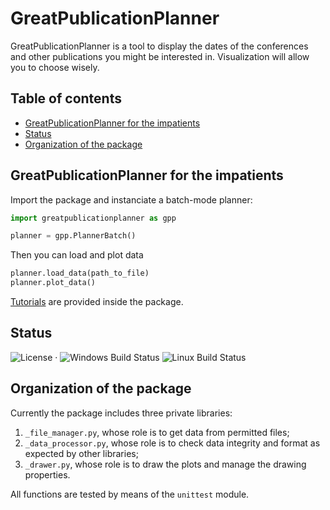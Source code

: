 # GreatPublicationPlanner

GreatPublicationPlanner is a tool to display the dates of the conferences and other publications 
you might be interested in.
Visualization will allow you to choose wisely.


## Table of contents

- [GreatPublicationPlanner for the impatients](#greatpublicationplanner-for-the-impatients)
- [Status](#status)
- [Organization of the package](#organization-of-the-package)


## GreatPublicationPlanner for the impatients


Import the package and instanciate a batch-mode planner:
```python
import greatpublicationplanner as gpp

planner = gpp.PlannerBatch()
```

Then you can load and plot data
```python
planner.load_data(path_to_file)
planner.plot_data()
```

[Tutorials](./greatpublicationplanner/tutorials) are provided inside the package.


## Status

![License](https://img.shields.io/github/license/Arkh42/GreatPublicationPlanner?color=blue&label=License)
&middot;
![Windows Build Status](https://img.shields.io/github/workflow/status/Arkh42/GreatPublicationPlanner/WIN-pythonpackage?label=Windows%20build)
![Linux Build Status](https://img.shields.io/github/workflow/status/Arkh42/GreatPublicationPlanner/LIN-pythonpackage?label=Linux%20build)


## Organization of the package

Currently the package includes three private libraries:
1. `_file_manager.py`, whose role is to get data from permitted files;
2. `_data_processor.py`, whose role is to check data integrity and format as expected by other libraries;
3. `_drawer.py`, whose role is to draw the plots and manage the drawing properties.

All functions are tested by means of the `unittest` module.
